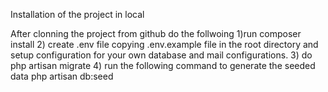 
Installation of the project in local

After clonning the project from github do the follwoing
1)run composer install
2) create .env file copying .env.example file in the root directory and setup configuration for your own database and mail configurations.
3) do php artisan migrate
4) run the following command to generate the seeded data
 php artisan db:seed




